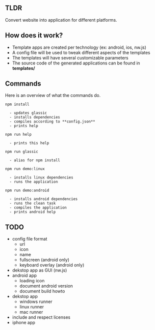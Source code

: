 ## TLDR

Convert website into application for different platforms.

## How does it work?

- Template apps are created per technology (ex: android, ios, nw.js)
- A config file will be used to tweak different aspects of the templates
- The templates will have several customizable parameters
- The source code of the generated applications can be found in **templates/**

## Commands

Here is an overview of what the commands do.

    npm install

      - updates glassic
      - installs dependencies
      - compiles according to **config.json**
      - prints help

    npm run help

      - prints this help

    npm run glassic

      - alias for npm install

    npm run demo:linux

      - installs linux dependencies
      - runs the application

    npm run demo:android

      - installs android dependencies
      - runs the clean task
      - compiles the application
      - prints android help

## TODO

- config file format
  - url
  - icon
  - name
  - fullscreen (android only)
  - keyboard overlay (android only)
- dekstop app as GUI (nw.js)
- android app
  - loading icon
  - document android version
  - document build howto
- dekstop app
  - windows runner
  - linux runner
  - mac runner
- include and respect licenses
- iphone app
